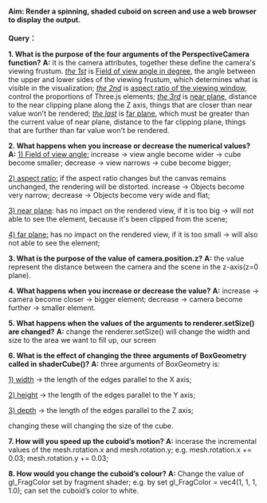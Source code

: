 #### **Aim: Render a spinning, shaded cuboid on screen and use a web browser to display the output.**



**Query：**

**1. What is the purpose of the four arguments of the PerspectiveCamera function?**
**A:** it is the camera attributes, together these define the camera's viewing frustum.
<u>*the 1st*</u> is <u>Field of view angle in degree</u>, the angle between the upper and lower sides of the viewing frustum, which determines what is visible in the visualization;
<u>*the 2nd*</u> is <u>aspect ratio of the viewing window</u>, control the proportions of Three.js elements;
<u>*the 3rd*</u> is <u>near plane</u>, distance to the near clipping plane along the Z axis, things that are closer than near value won't be rendered;
<u>*the last*</u> is <u>far plane</u>, which must be greater than the current value of near plane, distance to the far clipping plane, things that are further than far value won't be rendered.



**2. What happens when you increase or decrease the numerical values?**
**A:** <u>1) Field of view angle:</u> increase -> view angle become wider -> cube become smaller;
                        					decrease -> view narrows -> cube become bigger;

<u>2) aspect ratio:</u> if the aspect ratio changes but the canvas remains unchanged, the rendering will be distorted.
    increase -> Objects become very narrow;
    decrease -> Objects become very wide and flat;

<u>3) near plane</u>: has no impact on the rendered view,
    if it is too big -> will not able to see the element, because it's been clipped from the scene;

<u>4) far plane:</u> has no impact on the rendered view,
    if it is too small -> will also not able to see the element;



**3. What is the purpose of the value of camera.position.z?**
**A:** the value represent the distance between the camera and the scene in the z-axis(z=0 plane).



**4. What happens when you increase or decrease the value?**
**A:** increase -> camera become closer -> bigger element;
	decrease -> camera become further -> smaller element.



**5. What happens when the values of the arguments to renderer.setSize() are changed?**
**A:** change the renderer.setSize() will change the width and size to the area we want to fill up, our screen



**6. What is the effect of changing the three arguments of BoxGeometry called in shaderCube()?**
**A:** three arguments of BoxGeometry is:

<u>1) width</u> -> the length of the edges parallel to the X axis;

<u>2) height</u> -> the length of the edges parallel to the Y axis;

<u>3) depth</u> -> the length of the edges parallel to the Z axis;

changing these will changing the size of the cube.



**7. How will you speed up the cuboid’s motion?**
**A:** incerase the incremental values of the mesh.rotation.x and mesh.rotation.y;
e.g. mesh.rotation.x += 0.03;
     mesh.rotation.y += 0.03;



**8. How would you change the cuboid’s colour?**
**A:** Change the value of gl_FragColor set by fragment shader;
e.g. by set gl_FragColor = vec4(1, 1, 1, 1.0); can set the cuboid’s color to white.